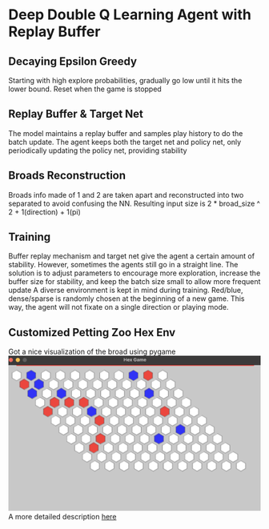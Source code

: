 # Deep Double Q Learning Agent with Replay Buffer

## Decaying Epsilon Greedy
Starting with high explore probabilities, gradually go low until it hits the lower bound. Reset when the game is stopped
## Replay Buffer & Target Net
The model maintains a replay buffer and samples play history to do the batch update. The agent keeps both the target net and policy net, only periodically updating the policy net, providing stability
## Broads Reconstruction
Broads info made of 1 and 2 are taken apart and reconstructed into two separated to avoid confusing the NN. Resulting input size is 2 * broad_size ^ 2 + 1(direction) + 1(pi)
## Training
Buffer replay mechanism and target net give the agent a certain amount of stability. However, sometimes the agents still go in a straight line. The solution is to adjust parameters to encourage more exploration, increase the buffer size for stability, and keep the batch size small to allow more frequent update
A diverse environment is kept in mind during training. Red/blue, dense/sparse is randomly chosen at the beginning of a new game. This way, the agent will not fixate on a single direction or playing mode.



## Customized Petting Zoo Hex Env
Got a nice visualization of the broad using pygame
![render](https://github.com/s87217647/Reinforcement_L/blob/main/hex/pygame%20render.png)
A more detailed description [here](https://github.com/sjsu-interconnect/ourhexgame)
